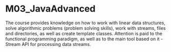# M03_JavaAdvanced

The course provides knowledge on how to work with linear data structures, solve algorithmic problems (problem solving skills), work with streams, files and directories, as well as create template classes. Attention is paid to the functional programming paradigm, as well as to the main tool based on it - Stream API for processing data streams. 
